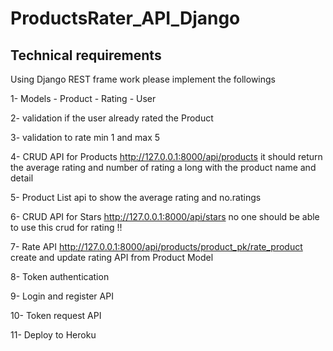# ProductsRater_API_Django

## Technical requirements
Using Django REST frame work please implement the followings

1- Models - Product - Rating - User

2- validation if the user already rated the Product

3- validation to rate min 1 and max 5

4- CRUD API for Products http://127.0.0.1:8000/api/products it should return the average rating and number of rating a long with the product name and detail

5- Product List api to show the average rating and no.ratings

6- CRUD API for Stars http://127.0.0.1:8000/api/stars no one should be able to use this crud for rating !!

7- Rate API http://127.0.0.1:8000/api/products/product_pk/rate_product create and update rating API from Product Model 

8- Token authentication

9- Login and register API

10- Token request API

11- Deploy to Heroku
